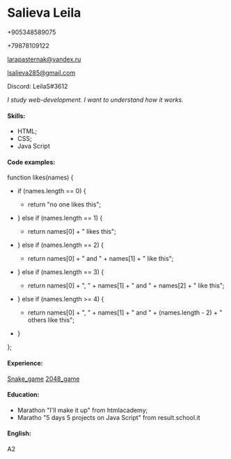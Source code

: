 # Salieva Leila

  +905348589075

  +79878109122 
  
  larapasternak@yandex.ru 
  
  lsalieva285@gmail.com 
  
  Discord: LeilaS#3612 
  
*I study web-development. I want to understand how it works.*
 
#### Skills:
- HTML;
- CSS;
- Java Script

#### Code examples:

function likes(names) {

  - if (names.length == 0) {
  
    - return "no one likes this";
    
  - } else if (names.length == 1) {
  
    - return names[0] + " likes this";
    
  - } else if (names.length == 2) {
  
    - return names[0] + " and " + names[1] + " like this";
    
  - } else if (names.length == 3) {
  
    - return names[0] + ", " + names[1] + " and " + names[2] + " like this";
    
  - } else if (names.length >= 4) {
  
    - return names[0] + ", " + names[1] + " and " + (names.length - 2) + " others like this";
    
  - } 
  
};

#### Experience:
[Snake_game](https://github.com/LeilaS-88/Snake_game)
[2048_game](https://github.com/LeilaS-88/2048_project)

#### Education:
- Marathon "I'll make it up" from htmlacademy;
- Maratho "5 days 5 projects on Java Script" from result.school.it

#### English:
A2

